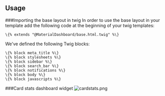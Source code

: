 ## Usage
###Importing the base layout in twig
In order to use the base layout in your template add the following code at the beginning of your twig templates:

    \{% extends "@MaterialDashboard/base.html.twig" %\}
    

We've defined the following Twig blocks:

    \{% block meta_title %\}
    \{% block stylesheets %\}
    \{% block sidebar %\}
	\{% block search_bar %\}
    \{% block notifications %\}
    \{% block body %\}
    \{% block javascripts %\}
   
###Card stats dashboard widget
![cardstats.png]({{site.baseurl}}/cardstats.png)
